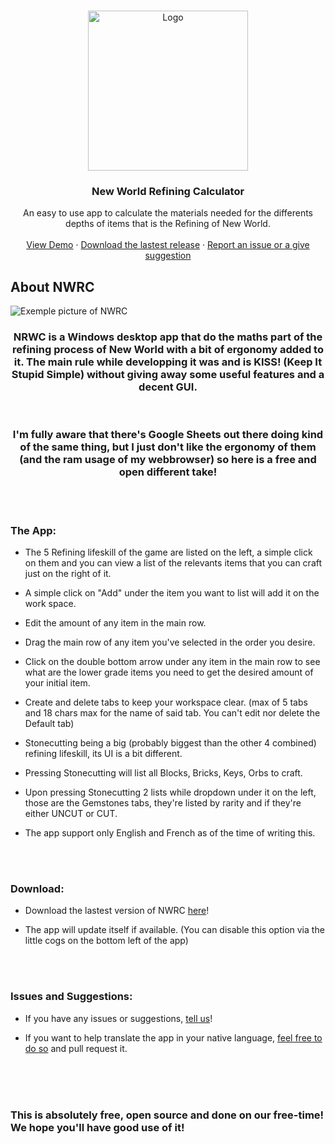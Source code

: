 <!-- PROJECT LOGO -->
<br />
<p align="center">
  <a href="https://github.com/Makpptfox/New-World-Refining-Calculator">
    <img src="https://i.imgur.com/7280cbL.png" alt="Logo" width="256" height="256">
  </a>

  <h3 align="center">New World Refining Calculator</h3>

  <p align="center">
    An easy to use app to calculate the materials needed for the differents depths of items that is the Refining of New World.
    <br />
    <br />
    <a href="https://www.youtube.com/watch?v=HeRC33A4Gvs">View Demo</a>
    ·
    <a href="https://github.com/Makpptfox/New-World-Refining-Calculator/releases/latest">Download the lastest release</a>
    ·
    <a href="https://github.com/Makpptfox/New-World-Refining-Calculator/issues">Report an issue or a give suggestion</a>
  </p>
</p>

<!-- ABOUT THE PROJECT -->
## About NWRC

![Exemple picture of NWRC](https://i.imgur.com/9T6Xhua.png)

<h3 align="center">NRWC is a Windows desktop app that do the maths part of the refining process of New World with a bit of ergonomy added to it. The main rule while developping it was and is KISS! (Keep It Stupid Simple) without giving away some useful features and a decent GUI.</h3>
<br />
<h3 align="center">I'm fully aware that there's Google Sheets out there doing kind of the same thing, but I just don't like the ergonomy of them (and the ram usage of my webbrowser) so here is a free and open different take!</h3>

<br />
<br />

### The App:

* The 5 Refining lifeskill of the game are listed on the left, a simple click on them and you can view a list of the relevants items that you can craft just on the right of it.

* A simple click on "Add" under the item you want to list will add it on the work space.

* Edit the amount of any item in the main row.

* Drag the main row of any item you've selected in the order you desire.

* Click on the double bottom arrow under any item in the main row to see what are the lower grade items you need to get the desired amount of your initial item.

* Create and delete tabs to keep your workspace clear. (max of 5 tabs and 18 chars max for the name of said tab. You can't edit nor delete the Default tab)

* Stonecutting being a big (probably biggest than the other 4 combined) refining lifeskill, its UI is a bit different.

* Pressing Stonecutting will list all Blocks, Bricks, Keys, Orbs to craft.

* Upon pressing Stonecutting 2 lists while dropdown under it on the left, those are the Gemstones tabs, they're listed by rarity and if they're either UNCUT or CUT.

* The app support only English and French as of the time of writing this.
<br />
<br />

### Download:

* Download the lastest version of NWRC <a href="https://github.com/Makpptfox/New-World-Refining-Calculator/releases/latest">here</a>!

* The app will update itself if available. (You can disable this option via the little cogs on the bottom left of the app)

<br />
<br />

### Issues and Suggestions:

* If you have any issues or suggestions, <a href="https://github.com/Makpptfox/New-World-Refining-Calculator/issues">tell us</a>!

* If you want to help translate the app in your native language, <a href="https://github.com/Makpptfox/New-World-Refining-Calculator/tree/main/lang">feel free to do so</a> and pull request it.
<br />
<br />
<br />

### This is absolutely free, open source and done on our free-time! We hope you'll have good use of it!
